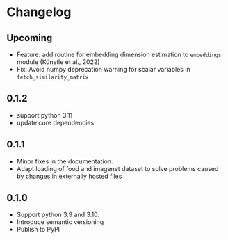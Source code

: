 # Changelog

## Upcoming

- Feature: add routine for embedding dimension estimation to `embeddings` module (Künstle et al., 2022)
- Fix: Avoid numpy deprecation warning for scalar variables in `fetch_similarity_matrix`

## 0.1.2

- support python 3.11
- update core dependencies
  
## 0.1.1

- Minor fixes in the documentation.
- Adapt loading of food and imagenet dataset to solve problems caused by changes in externally hosted files
  
## 0.1.0

- Support python 3.9 and 3.10.
- Introduce semantic versioning
- Publish to PyPI
